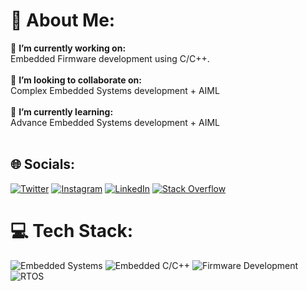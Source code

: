 # 💫 About Me:
🔭 **I’m currently working on:**  <br>Embedded Firmware development using C/C++.<br><br>👯 **I’m looking to collaborate on:**  <br>Complex Embedded Systems development + AIML<br><br>🌱 **I’m currently learning:**  <br>Advance Embedded Systems development + AIML<br><br>


## 🌐 Socials:
[![Twitter](https://img.shields.io/badge/Twitter-%231DA1F2.svg?logo=Twitter&logoColor=white)](https://twitter.com/SDibbadamani) [![Instagram](https://img.shields.io/badge/Instagram-%23E4405F.svg?logo=Instagram&logoColor=white)](https://www.instagram.com/sharaaaaanu) [![LinkedIn](https://img.shields.io/badge/LinkedIn-%230077B5.svg?logo=linkedin&logoColor=white)](https://www.linkedin.com/in/sharanu-dibbadamani) [![Stack Overflow](https://img.shields.io/badge/-Stackoverflow-FE7A16?logo=stack-overflow&logoColor=white)](https://stackoverflow.com/users/17106326)

# 💻 Tech Stack:
![Embedded Systems](https://img.shields.io/badge/Embedded%20Systems-%23FFA500.svg?style=for-the-badge&logo=c%2B%2B&logoColor=white)
![Embedded C/C++](https://img.shields.io/badge/Embedded%20C/C++-%2300599C.svg?style=for-the-badge&logo=c%2B%2B&logoColor=white)
![Firmware Development](https://img.shields.io/badge/Firmware%20Development-%23009639.svg?style=for-the-badge&logo=firmware&logoColor=white)
![RTOS](https://img.shields.io/badge/Firmware%20Development-%23009639.svg?style=for-the-badge&logo=firmware&logoColor=black)
